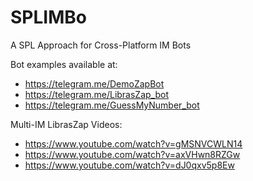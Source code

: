 # SPLIMBo
A SPL Approach for Cross-Platform IM Bots

Bot examples available at:
* https://telegram.me/DemoZapBot 
* https://telegram.me/LibrasZap_bot
* https://telegram.me/GuessMyNumber_bot

Multi-IM LibrasZap Videos:
* https://www.youtube.com/watch?v=gMSNVCWLN14
* https://www.youtube.com/watch?v=axVHwn8RZGw
* https://www.youtube.com/watch?v=dJ0qxv5p8Ew
